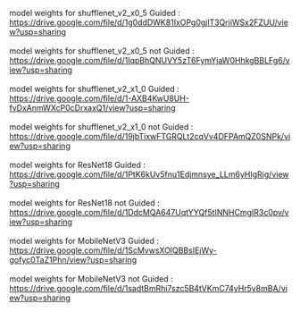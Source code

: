 model weights for shufflenet_v2_x0_5 Guided : 
https://drive.google.com/file/d/1g0ddDWK81IxOPg0gjlT3QrjiWSx2FZUU/view?usp=sharing <BR><BR>
model weights for shufflenet_v2_x0_5 not Guided : 
https://drive.google.com/file/d/1IqpBhQNUVY5zT6FymYjaW0HhkgBBLFg6/view?usp=sharing <BR><BR>
model weights for shufflenet_v2_x1_0 Guided : 
https://drive.google.com/file/d/1-AXB4KwU8UH-fvDxAnmWXcP0cDrxaxQ1/view?usp=sharing <BR><BR>
model weights for shufflenet_v2_x1_0 not Guided : 
https://drive.google.com/file/d/19jbTixwFTGRQLt2cqVv4DFPAmQZ0SNPk/view?usp=sharing <BR><BR>
model weights for ResNet18 Guided : 
https://drive.google.com/file/d/1PtK6kUv5fnu1Edjmnsye_LLm6yHIgRig/view?usp=sharing <BR><BR>
model weights for ResNet18 not Guided : 
https://drive.google.com/file/d/1DdcMQA647UqtYYQf5tINNHCmgIR3c0pv/view?usp=sharing <BR><BR>
model weights for MobileNetV3 Guided : 
https://drive.google.com/file/d/1ScMvwsXOlQBBsIEjWy-gofyc0TaZ1Phn/view?usp=sharing <BR><BR>
model weights for MobileNetV3 not Guided : 
https://drive.google.com/file/d/1sadtBmRhi7szc5B4tVKmC74yHr5y8mBA/view?usp=sharing <BR><BR>
